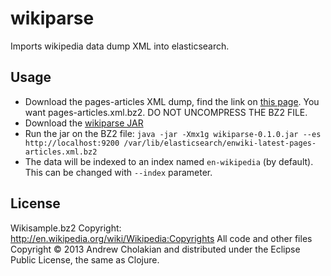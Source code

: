 # wikiparse

Imports wikipedia data dump XML into elasticsearch.

## Usage

* Download the pages-articles XML dump, find the link on [this page](http://en.wikipedia.org/wiki/Wikipedia:Database_download#XML_schema). You want pages-articles.xml.bz2. DO NOT UNCOMPRESS THE BZ2 FILE.
* Download the [wikiparse JAR](http://andrewvc-misc.s3.amazonaws.com/wikiparse-0.2.0.jar)
* Run the jar on the BZ2 file: `java -jar -Xmx1g wikiparse-0.1.0.jar --es http://localhost:9200 /var/lib/elasticsearch/enwiki-latest-pages-articles.xml.bz2`
* The data will be indexed to an index named `en-wikipedia` (by default).
  This can be changed with `--index` parameter.

## License

Wikisample.bz2 Copyright: http://en.wikipedia.org/wiki/Wikipedia:Copyrights
All code and other files Copyright © 2013 Andrew Cholakian and distributed under the Eclipse Public License, the same as Clojure.
